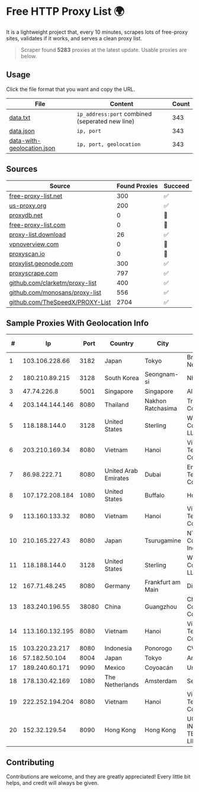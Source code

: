 
# Free HTTP Proxy List 🌍

It is a lightweight project that, every 10 minutes, scrapes lots of free-proxy sites, validates if it works, and serves a clean proxy list.


> Scraper found **5283** proxies at the latest update. Usable proxies are below.

## Usage

Click the file format that you want and copy the URL.


|File|Content|Count|
|----|-------|-----|
|[data.txt](https://raw.githubusercontent.com/themiralay/Proxy-List-World/master/data.txt)|`ip_address:port` combined (seperated new line)|343|
|[data.json](https://raw.githubusercontent.com/themiralay/Proxy-List-World/master/data.json)|`ip, port`|343|
|[data-with-geolocation.json](https://raw.githubusercontent.com/themiralay/Proxy-List-World/master/data-with-geolocation.json)|`ip, port, geolocation`|343|

## Sources

|Source|Found Proxies|Succeed|
|------|-------------|-------|
|[free-proxy-list.net](https://free-proxy-list.net)|300|✅|
|[us-proxy.org](https://www.us-proxy.org)|200|✅|
|[proxydb.net](http://proxydb.net)|0|🚫|
|[free-proxy-list.com](https://free-proxy-list.com/?page=&port=&type%5B%5D=http&type%5B%5D=https&up_time=0&search=Search)|0|🚫|
|[proxy-list.download](https://www.proxy-list.download/HTTP)|26|✅|
|[vpnoverview.com](https://vpnoverview.com/privacy/anonymous-browsing/free-proxy-servers)|0|🚫|
|[proxyscan.io](https://www.proxyscan.io)|0|🚫|
|[proxylist.geonode.com](https://proxylist.geonode.com/api/proxy-list?limit=300&page=1&sort_by=lastChecked&sort_type=desc&protocols=http,https)|300|✅|
|[proxyscrape.com](https://api.proxyscrape.com/v2/?request=displayproxies&protocol=http&timeout=10000&country=all&ssl=all&anonymity=all)|797|✅|
|[github.com/clarketm/proxy-list](https://raw.githubusercontent.com/clarketm/proxy-list/master/proxy-list-raw.txt)|400|✅|
|[github.com/monosans/proxy-list](https://raw.githubusercontent.com/monosans/proxy-list/main/proxies/http.txt)|556|✅|
|[github.com/TheSpeedX/PROXY-List](https://raw.githubusercontent.com/TheSpeedX/PROXY-List/master/http.txt)|2704|✅|


## Sample Proxies With Geolocation Info

|#|Ip|Port|Country|City|Internet Service Provider|
|-|--|----|-------|----|-------------------------|
|1|103.106.228.66|3182|Japan|Tokyo|BrainStorm Network, Inc|
|2|180.210.89.215|3128|South Korea|Seongnam-si|NHNCLOUD|
|3|47.74.226.8|5001|Singapore|Singapore|Alibaba Cloud LLC|
|4|203.144.144.146|8080|Thailand|Nakhon Ratchasima|True Internet Corporation CO. Ltd.|
|5|118.188.144.0|3128|United States|Sterling|Windstream Communications LLC|
|6|203.210.169.34|8080|Vietnam|Hanoi|VietNam Post and Telecom Corporation|
|7|86.98.222.71|8080|United Arab Emirates|Dubai|Emirates Telecommunications Corporation|
|8|107.172.208.184|1080|United States|Buffalo|HostPapa|
|9|113.160.133.32|8080|Vietnam|Hanoi|VietNam Post and Telecom Corporation|
|10|210.165.227.43|8080|Japan|Tsurugamine|NTT PC Communications, Inc.|
|11|118.188.144.0|3128|United States|Sterling|Windstream Communications LLC|
|12|167.71.48.245|8080|Germany|Frankfurt am Main|DigitalOcean, LLC|
|13|183.240.196.55|38080|China|Guangzhou|China Mobile Communications Corporation|
|14|113.160.132.195|8080|Vietnam|Hanoi|VietNam Post and Telecom Corporation|
|15|103.220.23.217|8080|Indonesia|Ponorogo|CV. LINTAS MEDIA|
|16|57.182.50.104|8004|Japan|Tokyo|Amazon.com, Inc.|
|17|189.240.60.171|9090|Mexico|Coyoacán|Uninet S.A. de C.V.|
|18|178.130.42.169|1080|The Netherlands|Amsterdam|Servers Tech Fzco|
|19|222.252.194.204|8080|Vietnam|Hanoi|VietNam Post and Telecom Corporation|
|20|152.32.129.54|8090|Hong Kong|Hong Kong|UCLOUD INFORMATION TECHNOLOGY (HK) LIMITED|



## Contributing

Contributions are welcome, and they are greatly appreciated! Every
little bit helps, and credit will always be given.

